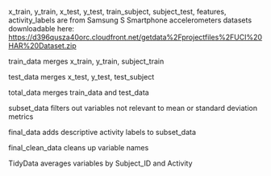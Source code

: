 
x_train, y_train, x_test, y_test, train_subject, subject_test, features, activity_labels are 
from Samsung S Smartphone accelerometers datasets downloadable here: 
https://d396qusza40orc.cloudfront.net/getdata%2Fprojectfiles%2FUCI%20HAR%20Dataset.zip 

train_data merges x_train, y_train, subject_train

test_data merges x_test, y_test, test_subject

total_data merges train_data and test_data

subset_data filters out variables not relevant to mean or standard deviation metrics

final_data adds descriptive activity labels to subset_data

final_clean_data cleans up variable names

TidyData averages variables by Subject_ID and Activity
